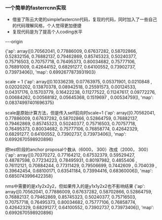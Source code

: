 ### 一个简单的fasterrcnn实现

- 借鉴了陈云大佬的simplefastercnn代码，复现的代码，同时加入了一些自己的代码理解风格，个人觉得更加便捷
- 复现代码是为了提高个人coding水平

---origin

{'ap': array([0.70562041, 0.77886009, 0.67637282, 0.58702866, 0.52832156,
       0.76882137, 0.79462869, 0.85745323, 0.50240377, 0.75716503,
       0.70757718, 0.76495373, 0.80034682, 0.75777106, 0.76891009,
       0.42644152, 0.68291277, 0.64100552, 0.73902737, 0.73973406]), 'map': 0.6992677873931903}


scale = 1
{'ap': array([0.10336239, 0.07763975, 0.05371901, 0.0210848 , 0.02020202,
       0.13870378, 0.08942518, 0.25591573, 0.00124533, 0.04317176,
       0.15703779, 0.16422238, 0.11277522, 0.11247617, 0.09772276,
       0.00684262, 0.00568182, 0.05645368, 0.1519697 , 0.00534759]), 'map': 0.08374997401696375}

scale是原始计算方法，但是传入self前向时scale=1
{'ap': array([0.70562041, 0.77886009, 0.67637282, 0.58702866, 0.52864759,
       0.76882137, 0.79462869, 0.85745323, 0.50240377, 0.75716503,
       0.70757718, 0.76495373, 0.80034682, 0.75777106, 0.76858774,
       0.42642329, 0.68291277, 0.64100552, 0.73902737, 0.73973406]), 'map': 0.6992670598920896}

把test阶段的anchor proposal个数从（6000， 300）改成（2000， 300）
{'ap': array([0.70370272, 0.77164212, 0.67532379, 0.59529427, 0.48787598,
       0.77234223, 0.78495931, 0.80197982, 0.4855406 , 0.76112121,
       0.70884244, 0.77311429, 0.79506699, 0.7442609 , 0.704039  ,
       0.39642454, 0.68100171, 0.63541184, 0.73994416, 0.68360006]), 'map': 0.6850743996422358}


nms中需要的是x1y2x2y2，但如果传入的是y1x1y2x2也不影响结果
{'ap': array([0.70562041, 0.77886009, 0.67637282, 0.58702866, 0.52864759,
       0.76882137, 0.79462869, 0.85745323, 0.50240377, 0.75716503,
       0.70757718, 0.76495373, 0.80034682, 0.75777106, 0.76858774,
       0.42642329, 0.68291277, 0.64100552, 0.73902737, 0.73973406]), 'map': 0.6992670598920896}